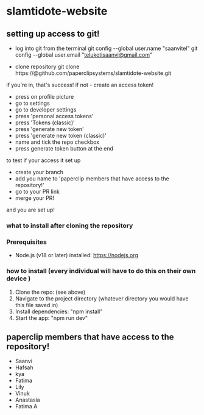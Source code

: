 # slamtidote-website

## setting up access to git!

- log into git from the terminal
  git config --global user.name "saanvitel"
  git config --global user.email "telukotisaanvi@gmail.com"

- clone repository
  git clone https://<your-git-username>@github.com/paperclipsystems/slamtidote-website.git

if you're in, that's success! if not - create an access token!

- press on profile picture
- go to settings
- go to developer settings
- press 'personal access tokens'
- press 'Tokens (classic)'
- press 'generate new token'
- press 'generate new token (classic)'
- name and tick the repo checkbox
- press generate token button at the end

to test if your access it set up

- create your branch
- add you name to 'paperclip members that have access to the repository!'
- go to your PR link
- merge your PR!

and you are set up!

### what to install after cloning the repository

### Prerequisites

- Node.js (v18 or later) installed: https://nodejs.org

### how to install (every individual will have to do this on their own device )

1. Clone the repo: (see above)
2. Navigate to the project directory (whatever directory you would have this file saved in)
3. Install dependencies: "npm install"
4. Start the app: "npm run dev"

## paperclip members that have access to the repository!

- Saanvi
- Hafsah
- kya
- Fatima
- Lily
- Vinuk
- Anastasia
- Fatima A

